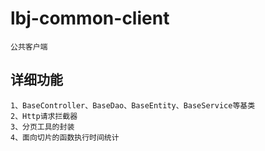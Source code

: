 # lbj-common-client

    公共客户端
    
    

## 详细功能

    1、BaseController、BaseDao、BaseEntity、BaseService等基类
    2、Http请求拦截器
    3、分页工具的封装
    4、面向切片的函数执行时间统计

